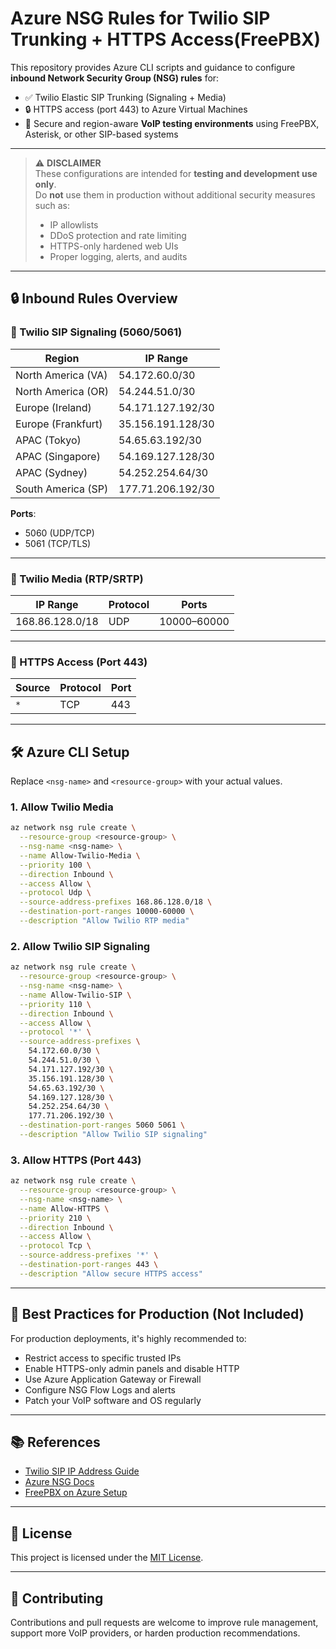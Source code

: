 # Azure NSG Rules for Twilio SIP Trunking + HTTPS Access(FreePBX)

This repository provides Azure CLI scripts and guidance to configure **inbound Network Security Group (NSG) rules** for:

- ✅ Twilio Elastic SIP Trunking (Signaling + Media)
- 🔒 HTTPS access (port 443) to Azure Virtual Machines
- 🧪 Secure and region-aware **VoIP testing environments** using FreePBX, Asterisk, or other SIP-based systems

---

> ⚠️ **DISCLAIMER**  
> These configurations are intended for **testing and development use only**.  
> Do **not** use them in production without additional security measures such as:
> - IP allowlists
> - DDoS protection and rate limiting
> - HTTPS-only hardened web UIs
> - Proper logging, alerts, and audits

---

## 🔒 Inbound Rules Overview

### 🔹 Twilio SIP Signaling (5060/5061)

| Region              | IP Range             |
|---------------------|----------------------|
| North America (VA)  | 54.172.60.0/30       |
| North America (OR)  | 54.244.51.0/30       |
| Europe (Ireland)    | 54.171.127.192/30    |
| Europe (Frankfurt)  | 35.156.191.128/30    |
| APAC (Tokyo)        | 54.65.63.192/30      |
| APAC (Singapore)    | 54.169.127.128/30    |
| APAC (Sydney)       | 54.252.254.64/30     |
| South America (SP)  | 177.71.206.192/30    |

**Ports**:  
- 5060 (UDP/TCP)  
- 5061 (TCP/TLS)

---

### 🔹 Twilio Media (RTP/SRTP)

| IP Range        | Protocol | Ports         |
|-----------------|----------|---------------|
| 168.86.128.0/18 | UDP      | 10000–60000   |

---

### 🔹 HTTPS Access (Port 443)

| Source | Protocol | Port |
|--------|----------|------|
| `*`    | TCP      | 443  |

---

## 🛠️ Azure CLI Setup

Replace `<nsg-name>` and `<resource-group>` with your actual values.

### 1. Allow Twilio Media
```bash
az network nsg rule create \
  --resource-group <resource-group> \
  --nsg-name <nsg-name> \
  --name Allow-Twilio-Media \
  --priority 100 \
  --direction Inbound \
  --access Allow \
  --protocol Udp \
  --source-address-prefixes 168.86.128.0/18 \
  --destination-port-ranges 10000-60000 \
  --description "Allow Twilio RTP media"
````

### 2. Allow Twilio SIP Signaling

```bash
az network nsg rule create \
  --resource-group <resource-group> \
  --nsg-name <nsg-name> \
  --name Allow-Twilio-SIP \
  --priority 110 \
  --direction Inbound \
  --access Allow \
  --protocol '*' \
  --source-address-prefixes \
    54.172.60.0/30 \
    54.244.51.0/30 \
    54.171.127.192/30 \
    35.156.191.128/30 \
    54.65.63.192/30 \
    54.169.127.128/30 \
    54.252.254.64/30 \
    177.71.206.192/30 \
  --destination-port-ranges 5060 5061 \
  --description "Allow Twilio SIP signaling"
```

### 3. Allow HTTPS (Port 443)

```bash
az network nsg rule create \
  --resource-group <resource-group> \
  --nsg-name <nsg-name> \
  --name Allow-HTTPS \
  --priority 210 \
  --direction Inbound \
  --access Allow \
  --protocol Tcp \
  --source-address-prefixes '*' \
  --destination-port-ranges 443 \
  --description "Allow secure HTTPS access"
```

---

## 📌 Best Practices for Production (Not Included)

For production deployments, it's highly recommended to:

* Restrict access to specific trusted IPs
* Enable HTTPS-only admin panels and disable HTTP
* Use Azure Application Gateway or Firewall
* Configure NSG Flow Logs and alerts
* Patch your VoIP software and OS regularly

---

## 📚 References

* [Twilio SIP IP Address Guide](https://www.twilio.com/docs/sip-trunking/ip-addresses)
* [Azure NSG Docs](https://learn.microsoft.com/en-us/azure/virtual-network/network-security-groups-overview)
* [FreePBX on Azure Setup](https://wiki.freepbx.org/display/FPG/Azure)

---

## 🧾 License

This project is licensed under the [MIT License](LICENSE).

---

## 🙌 Contributing

Contributions and pull requests are welcome to improve rule management, support more VoIP providers, or harden production recommendations.
